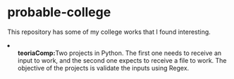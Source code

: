 # probable-college
This repository has some of my college works that I found interesting.

<li>
  <ul><b>teoriaComp:</b>Two projects in Python. The first one needs to receive an input to work, and the second one expects to receive a file to work. The objective of the projects is validate the inputs using Regex.</ul>
</li>
